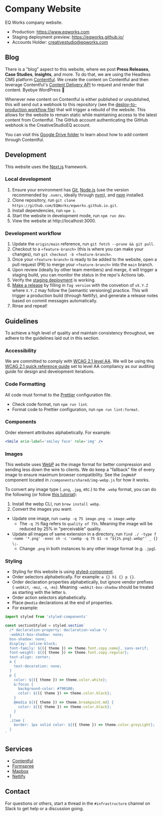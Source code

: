 # Company Website

EQ Works company website.

- Production: <https://www.eqworks.com>
- Staging deployment preview: <https://eqworks.github.io/>
- Accounts Holder: creativestudio@eqworks.com

## Blog

There is a "blog" aspect to this website, where we post **Press Releases**, **Case Studies**, **Insights**, and more. To do that, we are using the Headless CMS platform [Contentful](https://www.contentful.com/). We create the content on Contentful and then leverage Contentful's [Content Delivery API](https://www.contentful.com/developers/docs/references/content-delivery-api/) to request and render that content. Byebye WordPress 👋

Whenever new content on Contentful is either published or unpublished, this will send out a webhook to this repository (see the [deploy-to-production workflow file](.github/workflows/deploy-to-production.yml)) that will trigger a rebuild of the website. This allows for the website to remain static while maintaining access to the latest content from Contentful. The GitHub account authenticating the GitHub webhook is the CreativeStudioEQ account.

You can visit this [Google Drive folder](https://drive.google.com/drive/folders/1IVVPuNTpHZMi1OjolZkVtkQiJ1bQPKgw?usp=sharing) to learn about how to add content through Contentful.

## Development

This website uses the [Next.js](https://nextjs.org/) framework.

### Local development

1. Ensure your environment has [Git](https://git-scm.com/), [Node.js](https://nodejs.org/en/) (use the version recommended by `.nvmrc`, ideally through [nvm](https://github.com/nvm-sh/nvm)), and [npm](https://www.npmjs.com/) installed.
2. Clone repository, run `git clone https://github.com/EQWorks/eqworks.github.io.git`.
3. Install dependencies, run `npm i`.
4. Start the website in development mode, run `npm run dev`.
5. View the website at http://localhost:3000.

### Development workflow

1. Update the `origin/main` reference, run `git fetch --prune && git pull`.
2. Checkout to a `<feature-branch>` (this is where you can make your changes), run `git checkout -b <feature-branch>`.
3. Once your `<feature-branch>` is ready to be added to the website, open a pull request (PR) to merge your `<feature-branch>` into the `main` branch.
4. Upon review (ideally by other team members) and merge, it will trigger a staging build, you can monitor the status in the repo's Actions tab.
5. Verify the [staging deployment](https://eqworks.github.io) is working.
6. [Make a release](https://github.com/EQWorks/eqworks.github.io/releases) by filling in `Tag version` with the convetion of `vX.Y.Z` where `X.Y.Z` may follow the [semantic versioning] practice. This will trigger a production build (through Netlify), and generate a release notes based on commit messages automatically.
7. Rinse and repeat!

## Guidelines

To achieve a high level of quality and maintain consistency throughout, we adhere to the guidelines laid out in this section.

### Accessibility

We are committed to comply with [WCAG 2.1 level AA](https://www.w3.org/TR/WCAG21/). We will be using this [WCAG 2.1 quick reference guide](https://www.w3.org/WAI/WCAG21/quickref/?currentsidebar=%23col_customize&showtechniques=126%2C127%2C128%2C129%2C136%2C144%2C145%2C146%2C147%2C148%2C149%2C1410%2C1411%2C1412%2C1413%2C211%2C212%2C214%2C221%2C222%2C223%2C224%2C225%2C226%2C231%2C232%2C233%2C241%2C242%2C243%2C244%2C245%2C246%2C247%2C248%2C249%2C2410%2C251%2C252%2C253%2C254%2C255%2C256%2C311%2C312%2C313%2C314%2C315%2C316%2C321%2C322%2C323%2C324%2C325%2C331%2C332%2C333%2C334%2C335%2C411%2C412%2C413&levels=aaa#top) set to level AA compliancy as our auditing guide for design and development iterations.

### Code Formatting

All code must format to the [Prettier](https://prettier.io/) configuration file.

- Check code format, run `npm run lint`.
- Format code to Prettier configuration, run `npm run lint:format`.

### Components

Order element attributes alphabetically. For example:

```jsx
<Smile aria-label='smiley face' role='img' />
```

### Images

This website uses [WebP](https://developers.google.com/speed/webp) as the image format for better compression and sending less down the wire to clients. We do keep a "fallback" file of every image to ensure maximum browser compatibility. See the `ImgWebP` component located in `/components/shared/img-webp.js` for how it works.

To convert any image type (`.png`, `.jpg`, etc.) to the `.webp` format, you can do the following (or follow [this tutorial](https://www.smashingmagazine.com/2018/07/converting-images-to-webp/#:~:text=To%20export%20an%20image%20to,WEBP%E2%80%9D%20in%20the%20format%20dropdown.&text=After%20you%20make%20your%20selection,image%20to%20be%20exported%20to)):

1. Install the webp CLI, run `brew install webp`.
2. Convert the images you want:

- Update one image, run `cwebp -q 75 image.png -o image.webp`
  - The `-q 75` flag refers to `quality of 75%`. Meaning the image will be reduced by 25% in "perceivable" quality.
- Update all images of same extension in a directory, run `find ./ -type f -name '*.png' -exec sh -c 'cwebp -q 75 $1 -o "${1%.png}.webp"' _ {} \;`.
  - Change `.png` in both instances to any other image format (e.g. `.jpg`).

### Styling

- Styling for this website is using [styled-component](https://styled-components.com/).
- Order selectors alphabetically. For example: `a {} h1 {} p {}`.
- Order declaration properties alphabetically, but ignore vendor prefixes (`-webkit`, `-moz`, `-o`, `-ms`). Meaning `-webkit-box-shadow` should be treated as starting with the letter `b`.
- Order action selectors alphabetically.
- Place `@media` declarations at the end of properties.
- For example:

```jsx
import styled from 'styled-components'

const sectionStyled = styled.section`
  /* declaration-property: declaration-value */
  -webkit-box-shadow: none;
  box-shadow: none;
  display: inline-block;
  font-family: ${({ theme }) => theme.font.copy.name}, sans-serif;
  font-weight: ${({ theme }) => theme.font.copy.regular};
  text-align: center;
  a {
    text-decoration: none;
  }
  p {
    color: ${({ theme }) => theme.color.white};
    &:focus {
      background-color: #790100;
      color: ${({ theme }) => theme.color.black};
    }
    @media ${({ theme }) => theme.breakpoint.md} {
      color: ${({ theme }) => theme.color.black};
    }
  }
  .item {
    border: 1px solid color: ${({ theme }) => theme.color.greyLight};
  }
`
```

## Services

- [Contentful](https://www.contentful.com/)
- [Formspree](https://formspree.io/)
- [Mapbox](https://www.mapbox.com/)
- [Netlify](https://www.netlify.com/)

## Contact

For questions or others, start a thread in the `#infrastructure` channel on Slack to get help or a discussion going.
